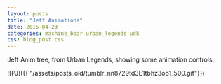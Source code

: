 ```yaml
---
layout: posts
title: "Jeff Animations"
date: 2015-04-23
categories: machine_bear urban_legends udk
css: blog_post.css
---
```


Jeff Anim tree, from Urban Legends, showing some animation controls.

![PJ]({{ "/assets/posts_old/tumblr_nn8729td3E1tbhz3oo1_500.gif"}})